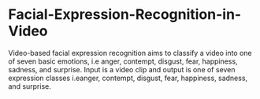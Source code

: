# Facial-Expression-Recognition-in-Video

Video-based facial expression recognition aims to classify a video into one of seven basic emotions, i.e anger, contempt, disgust, fear, happiness, sadness, and surprise. Input is a video clip and output is one of seven expression classes i.eanger, contempt, disgust, fear, happiness, sadness, and surprise.
